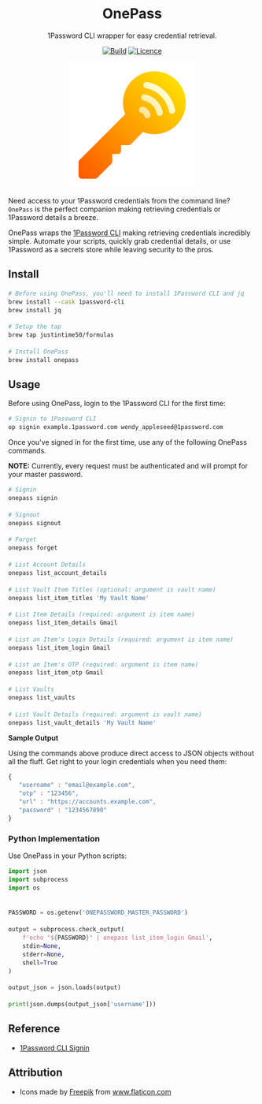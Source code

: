 <div align="center">

# OnePass

1Password CLI wrapper for easy credential retrieval.

[![Build](https://github.com/Justintime50/onepass/workflows/build/badge.svg)](https://github.com/Justintime50/onepass/actions)
[![Licence](https://img.shields.io/github/license/justintime50/onepass)](LICENSE)

<img src="assets/showcase.png" alt="Showcase">

</div>

Need access to your 1Password credentials from the command line? `OnePass` is the perfect companion making retrieving credentials or 1Password details a breeze.

OnePass wraps the [1Password CLI](https://support.1password.com/command-line/) making retrieving credentials incredibly simple. Automate your scripts, quickly grab credential details, or use 1Password as a secrets store while leaving security to the pros.

## Install

```bash
# Before using OnePass, you'll need to install 1Password CLI and jq
brew install --cask 1password-cli
brew install jq

# Setup the tap
brew tap justintime50/formulas

# Install OnePass
brew install onepass
```

## Usage

Before using OnePass, login to the 1Password CLI for the first time:

```bash
# Signin to 1Password CLI
op signin example.1password.com wendy_appleseed@1password.com
```

Once you've signed in for the first time, use any of the following OnePass commands.

**NOTE:** Currently, every request must be authenticated and will prompt for your master password.

```bash
# Signin
onepass signin

# Signout
onepass signout

# Forget
onepass forget

# List Account Details
onepass list_account_details

# List Vault Item Titles (optional: argument is vault name)
onepass list_item_titles 'My Vault Name'

# List Item Details (required: argument is item name)
onepass list_item_details Gmail

# List an Item's Login Details (required: argument is item name)
onepass list_item_login Gmail

# List an Item's OTP (required: argument is item name)
onepass list_item_otp Gmail

# List Vaults
onepass list_vaults

# List Vault Details (required: argument is vault name)
onepass list_vault_details 'My Vault Name'
```

**Sample Output**

Using the commands above produce direct access to JSON objects without all the fluff. Get right to your login credentials when you need them:

```javascript
{
   "username" : "email@example.com",
   "otp" : "123456",
   "url" : "https://accounts.example.com",
   "password" : "1234567890"
}
```

### Python Implementation

Use OnePass in your Python scripts:

```python
import json
import subprocess
import os


PASSWORD = os.getenv('ONEPASSWORD_MASTER_PASSWORD')

output = subprocess.check_output(
    f'echo "${PASSWORD}" | onepass list_item_login Gmail',
    stdin=None,
    stderr=None,
    shell=True
)

output_json = json.loads(output)

print(json.dumps(output_json['username']))
```

## Reference

* [1Password CLI Signin](https://support.1password.com/command-line-reference/#signin)

## Attribution

* Icons made by <a href="https://www.freepik.com" title="Freepik">Freepik</a> from <a href="https://www.flaticon.com/" title="Flaticon">www.flaticon.com</a>
